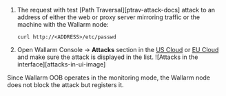 1. The request with test [Path Traversal][ptrav-attack-docs] attack to an address of either the web or proxy server mirroring traffic or the machine with the Wallarm node:

    ```
    curl http://<ADDRESS>/etc/passwd
    ```
2. Open Wallarm Console → **Attacks** section in the [US Cloud](https://us1.my.wallarm.com/attacks) or [EU Cloud](https://my.wallarm.com/attacks) and make sure the attack is displayed in the list.
    ![Attacks in the interface][attacks-in-ui-image]

Since Wallarm OOB operates in the monitoring mode, the Wallarm node does not block the attack but registers it.